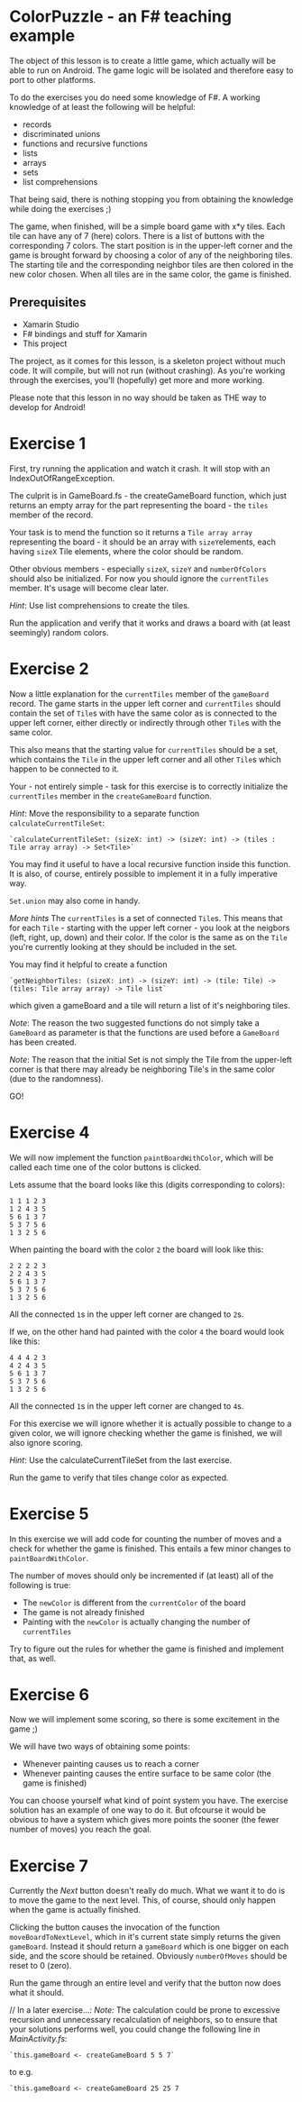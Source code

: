 ﻿# ColorPuzzle - an F# teaching example

The object of this lesson is to create a little game, which actually will be able to run on Android. 
The game logic will be isolated and therefore easy to port to other platforms.

To do the exercises you do need some knowledge of F#. A working knowledge of at least the following will
be helpful:

 - records
 - discriminated unions
 - functions and recursive functions
 - lists
 - arrays
 - sets
 - list comprehensions

That being said, there is nothing stopping you from obtaining the knowledge while doing the exercises ;)

The game, when finished, will be a simple board game with x*y tiles. Each tile can have any of 7 (here) colors. 
There is a list of buttons with the corresponding 7 colors. The start position is in the upper-left corner and the game
is brought forward by choosing a color of any of the neighboring tiles. The starting tile and the corresponding 
neighbor tiles are then colored in the new color chosen. When all tiles are in the same color, the game is finished.

## Prerequisites
 - Xamarin Studio
 - F# bindings and stuff for Xamarin
 - This project

The project, as it comes for this lesson, is a skeleton project without much code. It will compile, but will not
run (without crashing). As you're working through the exercises, you'll (hopefully) get more and more working.

Please note that this lesson in no way should be taken as THE way to develop for Android! 

# Exercise 1
First, try running the application and watch it crash. It will stop with an IndexOutOfRangeException.

The culprit is in GameBoard.fs - the createGameBoard function, which just returns an empty array for the part
representing the board - the `tiles` member of the record.

Your task is to mend the function so it returns a `Tile array array` representing the board - it should be 
an array with `sizeY`elements, each having `sizeX` Tile elements, where the color should be random.

Other obvious members - especially `sizeX`, `sizeY` and `numberOfColors` should also be initialized. For now you 
should ignore the `currentTiles` member. It's usage will become clear later.

*Hint*: Use list comprehensions to create the tiles.

Run the application and verify that it works and draws a board with (at least seemingly) random colors.

# Exercise 2

Now a little explanation for the `currentTiles` member of the `gameBoard` record. The game starts in the 
upper left corner and `currentTiles` should contain the set of `Tile`s with have the same color as is
connected to the upper left corner, either directly or indirectly through other `Tile`s with the same color.

This also means that the starting value for `currentTiles` should be a set, which contains the `Tile`
in the upper left corner and all other `Tile`s which happen to be connected to it.

Your - not entirely simple - task for this exercise is to correctly initialize the `currentTiles` member in 
the `createGameBoard` function.

*Hint*: Move the responsibility to a separate function `calculateCurrentTileSet`:

    `calculateCurrentTileSet: (sizeX: int) -> (sizeY: int) -> (tiles : Tile array array) -> Set<Tile>`

You may find it useful to have a local recursive function inside this function. It is also, of course, entirely
possible to implement it in a fully imperative way.

`Set.union` may also come in handy.

*More hints*
The `currentTiles` is a set of connected `Tile`s. This means that for each `Tile` - starting with the upper
left corner - you look at the neigbors (left, right, up, down) and their color. If the color is the same
as on the `Tile` you're currently looking at they should be included in the set.

You may find it helpful to create a function

    `getNeighborTiles: (sizeX: int) -> (sizeY: int) -> (tile: Tile) -> (tiles: Tile array array) -> Tile list`

which given a gameBoard and a tile will return a list of it's neighboring tiles.

*Note*: The reason the two suggested functions do not simply take a `GameBoard` as parameter is that
the functions are used before a `GameBoard` has been created.

*Note*: The reason that the initial Set<Tile> is not simply the Tile from the upper-left corner is that
there may already be neighboring Tile's in the same color (due to the randomness).

GO!

# Exercise 4

We will now implement the function `paintBoardWithColor`, which will be called each time one of the color buttons
is clicked.

Lets assume that the board looks like this (digits corresponding to colors):

    1 1 1 2 3
    1 2 4 3 5
    5 6 1 3 7
    5 3 7 5 6
    1 3 2 5 6

When painting the board with the color `2` the board will look like this:

    2 2 2 2 3
    2 2 4 3 5
    5 6 1 3 7
    5 3 7 5 6
    1 3 2 5 6

All the connected `1`s in the upper left corner are changed to `2`s.

If we, on the other hand had painted with the color `4` the board would look like this:

    4 4 4 2 3
    4 2 4 3 5
    5 6 1 3 7
    5 3 7 5 6
    1 3 2 5 6

All the connected `1`s in the upper left corner are changed to `4`s.

For this exercise we will ignore whether it is actually possible to change to a given color, we will ignore
checking whether the game is finished, we will also ignore scoring.

*Hint*: Use the calculateCurrentTileSet from the last exercise.

Run the game to verify that tiles change color as expected.

# Exercise 5

In this exercise we will add code for counting the number of moves and a check for whether the game is
finished. This entails a few minor changes to `paintBoardWithColor`.

The number of moves should only be incremented if (at least) all of the following is true:

 - The `newColor` is different from the `currentColor` of the board
 - The game is not already finished
 - Painting with the `newColor` is actually changing the number of `currentTiles`

Try to figure out the rules for whether the game is finished and implement that, as well.

# Exercise 6

Now we will implement some scoring, so there is some excitement in the game ;)

We will have two ways of obtaining some points:

 - Whenever painting causes us to reach a corner
 - Whenever painting causes the entire surface to be same color (the game is finished)

You can choose yourself what kind of point system you have. The exercise solution has an example of one way
to do it. But ofcourse it would be obvious to have a system which gives more points the sooner (the fewer
number of moves) you reach the goal.

# Exercise 7

Currently the *Next* button doesn't really do much. What we want it to do is to move the game to the next
level. This, of course, should only happen when the game is actually finished.

Clicking the button causes the invocation of the function `moveBoardToNextLevel`, which in it's current state
simply returns the given `gameBoard`. Instead it should return a `gameBoard` which is one bigger on each side, 
and the score should be retained. Obviously `numberOfMoves` should be reset to 0 (zero).

Run the game through an entire level and verify that the button now does what it should.


// In a later exercise...:
*Note:* The calculation could be prone to excessive recursion and unnecessary recalculation of neighbors, so
to ensure that your solutions performs well, you could change the following line in *MainActivity.fs*:

    `this.gameBoard <- createGameBoard 5 5 7`

to e.g.

    `this.gameBoard <- createGameBoard 25 25 7
   